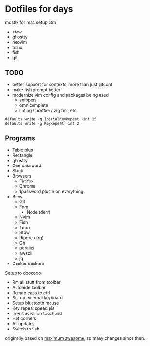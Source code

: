 # Dotfiles for days

mostly for mac setup atm

* stow
* ghostty
* neovim
* tmux
* fish
* git

TODO
----
- better support for contexts, more than just gitconf
- make fish prompt better
- modernize vim config and packages being used
  - snippets
  - omnicomplete
  - linting / prettier / zig fmt, etc

```
defaults write -g InitialKeyRepeat -int 15
defaults write -g KeyRepeat -int 2
```

Programs
---------
- Table plus
- Rectangle
- ghostty
- One password
- Slack
- Browsers
    - Firefox
    - Chrome
    - 1password plugin on everything
- Brew
    - Git
    - Fnm
        - Node (derr)
    - Nvim
    - Fish
    - Tmux
    - Stow
    - Ripgrep (rg)
    - Gh
    - parallel
    - awscli
    - jq
- Docker desktop

Setup to doooooo
- Rm all stuff from toolbar
- Autohide toolbar
- Remap caps to ctrl
- Set up external keyboard
- Setup bluetooth mouse
- Key repeat speed pls
- Invert scroll on touchpad
- Hot corners
- All updates
- Switch to fish


originally based on [maximum awesome](https://developer.squareup.com/blog/fly-vim-first-class/), so many
changes since then.
